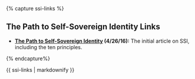 {% capture ssi-links %}
## The Path to Self-Sovereign Identity Links

* __[The Path to Self-Sovereign Identity](https://www.lifewithalacrity.com/article/the-path-to-self-soverereign-identity/) (4/26/16):__ The initial article on SSI, including the ten principles.
 
{% endcapture%}

<div class="notice--info">{{ ssi-links | markdownify }}</div>
